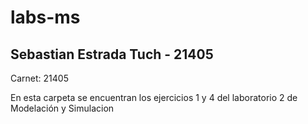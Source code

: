 # labs-ms

## Sebastian Estrada Tuch - 21405

Carnet: 21405

En esta carpeta se encuentran los ejercicios 1 y 4 del laboratorio 2 de Modelación y Simulacion